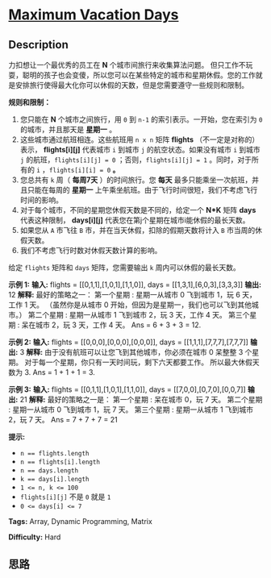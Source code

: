 # [Maximum Vacation Days][title]

## Description

力扣想让一个最优秀的员工在 **N** 个城市间旅行来收集算法问题。
但只工作不玩耍，聪明的孩子也会变傻，所以您可以在某些特定的城市和星期休假。您的工作就是安排旅行使得最大化你可以休假的天数，但是您需要遵守一些规则和限制。

**规则和限制：**

  1. 您只能在 **N** 个城市之间旅行，用 `0` 到 `n-1` 的索引表示。一开始，您在索引为 `0` 的城市，并且那天是 **星期一** 。
  2. 这些城市通过航班相连。这些航班用 `n x n` 矩阵 **flights** （不一定是对称的）表示， **flights[i][j]** 代表城市 `i` 到城市 `j` 的航空状态。如果没有城市 `i` 到城市 `j` 的航班，`flights[i][j] = 0` ；否则，`flights[i][j] = 1` 。同时，对于所有的 `i` ，`flights[i][i] = 0`  **。**
  3. 您总共有 `k` 周（ **每周7天** ）的时间旅行。您 **每天** 最多只能乘坐一次航班，并且只能在每周的 **星期一** 上午乘坐航班。由于飞行时间很短，我们不考虑飞行时间的影响。
  4. 对于每个城市，不同的星期您休假天数是不同的，给定一个 **N*K** 矩阵 **days** 代表这种限制， **days[i][j]** 代表您在第j个星期在城市i能休假的最长天数。
  5. 如果您从 `A` 市飞往 `B` 市，并在当天休假，扣除的假期天数将计入 `B` 市当周的休假天数。
  6. 我们不考虑飞行时数对休假天数计算的影响。

给定 `flights` 矩阵和 `days` 矩阵，您需要输出 `k` 周内可以休假的最长天数。



**示例 1:**
            **输入:** flights = [[0,1,1],[1,0,1],[1,1,0]], days = [[1,3,1],[6,0,3],[3,3,3]]    **输出:** 12    **解释:**     最好的策略之一：    第一个星期 : 星期一从城市 0 飞到城市 1，玩 6 天，工作 1 天。     （虽然你是从城市 0 开始，但因为是星期一，我们也可以飞到其他城市。）     第二个星期 : 星期一从城市 1 飞到城市 2，玩 3 天，工作 4 天。    第三个星期 : 呆在城市 2，玩 3 天，工作 4 天。    Ans = 6 + 3 + 3 = 12.     

**示例 2:**
            **输入:** flights = [[0,0,0],[0,0,0],[0,0,0]], days = [[1,1,1],[7,7,7],[7,7,7]]    **输出:** 3    **解释:**     由于没有航班可以让您飞到其他城市，你必须在城市 0 呆整整 3 个星期。     对于每一个星期，你只有一天时间玩，剩下六天都要工作。     所以最大休假天数为 3.    Ans = 1 + 1 + 1 = 3.     

**示例 3:**
            **输入:** flights = [[0,1,1],[1,0,1],[1,1,0]], days = [[7,0,0],[0,7,0],[0,0,7]]    **输出:** 21    **解释:**    最好的策略之一是：    第一个星期 : 呆在城市 0，玩 7 天。     第二个星期 : 星期一从城市 0 飞到城市 1，玩 7 天。    第三个星期 : 星期一从城市 1 飞到城市 2，玩 7 天。    Ans = 7 + 7 + 7 = 21    



**提示:**

  * `n == flights.length`
  * `n == flights[i].length`
  * `n == days.length`
  * `k == days[i].length`
  * `1 <= n, k <= 100`
  * `flights[i][j]` 不是 `0` 就是 `1`
  * `0 <= days[i] <= 7`


**Tags:** Array, Dynamic Programming, Matrix

**Difficulty:** Hard

## 思路

[title]: https://leetcode-cn.com/problems/maximum-vacation-days

